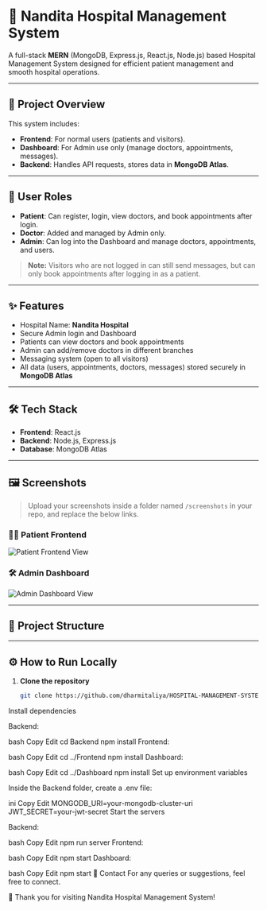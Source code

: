 # 🏥 Nandita Hospital Management System

A full-stack **MERN** (MongoDB, Express.js, React.js, Node.js) based Hospital Management System designed for efficient patient management and smooth hospital operations.

---

## 🚀 Project Overview

This system includes:
- **Frontend**: For normal users (patients and visitors).
- **Dashboard**: For Admin use only (manage doctors, appointments, messages).
- **Backend**: Handles API requests, stores data in **MongoDB Atlas**.

---

## 👥 User Roles

- **Patient**: Can register, login, view doctors, and book appointments after login.
- **Doctor**: Added and managed by Admin only.
- **Admin**: Can log into the Dashboard and manage doctors, appointments, and users.

> **Note:** Visitors who are not logged in can still send messages, but can only book appointments after logging in as a patient.

---

## ✨ Features

- Hospital Name: **Nandita Hospital**
- Secure Admin login and Dashboard
- Patients can view doctors and book appointments
- Admin can add/remove doctors in different branches
- Messaging system (open to all visitors)
- All data (users, appointments, doctors, messages) stored securely in **MongoDB Atlas**

---

## 🛠️ Tech Stack

- **Frontend**: React.js
- **Backend**: Node.js, Express.js
- **Database**: MongoDB Atlas

---

## 🖼️ Screenshots

> Upload your screenshots inside a folder named `/screenshots` in your repo, and replace the below links.

### 🧑‍⚕️ Patient Frontend
![Patient Frontend View](./screenshots/patient-frontend.png)

### 🛠️ Admin Dashboard
![Admin Dashboard View](./screenshots/admin-dashboard.png)

---

## 📂 Project Structure


---

## ⚙️ How to Run Locally

1. **Clone the repository**
   ```bash
   git clone https://github.com/dharmitaliya/HOSPITAL-MANAGEMENT-SYSTEM.git
Install dependencies

Backend:

bash
Copy
Edit
cd Backend
npm install
Frontend:

bash
Copy
Edit
cd ../Frontend
npm install
Dashboard:

bash
Copy
Edit
cd ../Dashboard
npm install
Set up environment variables

Inside the Backend folder, create a .env file:

ini
Copy
Edit
MONGODB_URI=your-mongodb-cluster-uri
JWT_SECRET=your-jwt-secret
Start the servers

Backend:

bash
Copy
Edit
npm run server
Frontend:

bash
Copy
Edit
npm start
Dashboard:

bash
Copy
Edit
npm start
📧 Contact
For any queries or suggestions, feel free to connect.

🙌 Thank you for visiting Nandita Hospital Management System!
